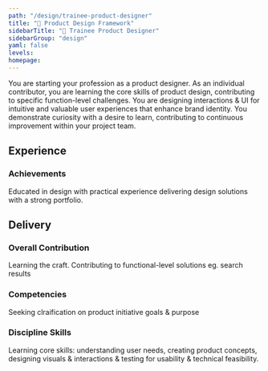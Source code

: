 ```yaml
---
path: "/design/trainee-product-designer"
title: "🍞 Product Design Framework"
sidebarTitle: "🍞 Trainee Product Designer"
sidebarGroup: "design"
yaml: false
levels:
homepage:
---
```

You are starting your profession as a product designer. As an individual contributor, you are learning the core skills of product design, contributing to specific function-level challenges. You are designing interactions & UI for intuitive and valuable user experiences that enhance brand identity. You demonstrate curiosity with a desire to learn, contributing to continuous improvement within your project team.

## Experience
### Achievements

Educated in design with practical experience delivering design solutions with a strong portfolio.

## Delivery
### Overall Contribution

Learning the craft. Contributing to functional-level solutions eg. search results

### Competencies
Seeking clraification on product initiative goals & purpose


### Discipline Skills
Learning core skills: understanding user needs, creating product concepts, designing visuals & interactions & testing for usability & technical feasibility.
